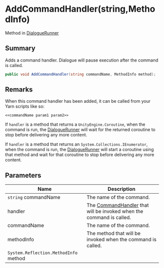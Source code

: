 # AddCommandHandler(string,MethodInfo)

Method in [DialogueRunner](yarn.unity.dialoguerunner.md)

## Summary

Adds a command handler. Dialogue will pause execution after the command is called.

```csharp
public void AddCommandHandler(string commandName, MethodInfo method);
```

## Remarks

When this command handler has been added, it can be called from your Yarn scripts like so:

```
<<commandName param1 param2>>
```

If `handler` is a method that returns a `UnityEngine.Coroutine`, when the command is run, the [DialogueRunner](yarn.unity.dialoguerunner.md) will wait for the returned coroutine to stop before delivering any more content.

If `handler` is a method that returns an `System.Collections.IEnumerator`, when the command is run, the [DialogueRunner](yarn.unity.dialoguerunner.md) will start a coroutine using that method and wait for that coroutine to stop before delivering any more content.

## Parameters

| Name                                  | Description                                                                                   |
| ------------------------------------- | --------------------------------------------------------------------------------------------- |
| `string` commandName                  | The name of the command.                                                                      |
| handler                               | The [CommandHandler](yarn.commandhandler.md) that will be invoked when the command is called. |
| commandName                           | The name of the command.                                                                      |
| methodInfo                            | The method that will be invoked when the command is called.                                   |
| `System.Reflection.MethodInfo` method |                                                                                               |
